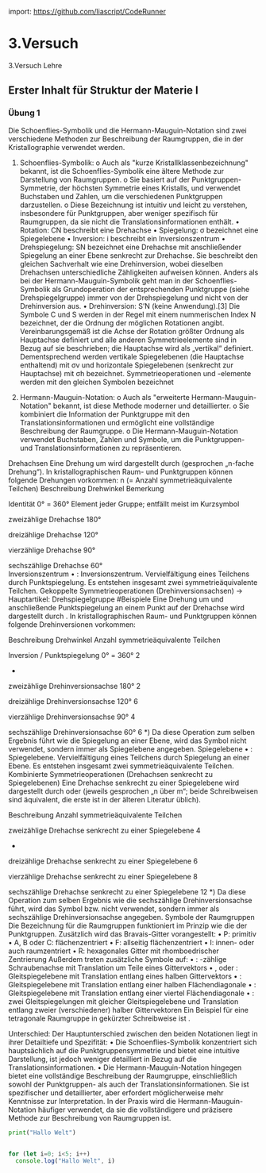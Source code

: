 import: https://github.com/liascript/CodeRunner


# 3.Versuch
3.Versuch Lehre

## Erster Inhalt für Struktur der Materie I
### Übung 1


Die Schoenflies-Symbolik und die Hermann-Mauguin-Notation sind zwei verschiedene Methoden zur Beschreibung der Raumgruppen, die in der Kristallographie verwendet werden.
1.	Schoenflies-Symbolik:
o	Auch als "kurze Kristallklassenbezeichnung" bekannt, ist die Schoenflies-Symbolik eine ältere Methode zur Darstellung von Raumgruppen.
o	Sie basiert auf der Punktgruppen-Symmetrie, der höchsten Symmetrie eines Kristalls, und verwendet Buchstaben und Zahlen, um die verschiedenen Punktgruppen darzustellen.
o	Diese Bezeichnung ist intuitiv und leicht zu verstehen, insbesondere für Punktgruppen, aber weniger spezifisch für Raumgruppen, da sie nicht die Translationsinformationen enthält.
•	Rotation: CN beschreibt eine Drehachse
•	Spiegelung: σ bezeichnet eine Spiegelebene
•	Inversion: i beschreibt ein Inversionszentrum
•	Drehspiegelung: SN bezeichnet eine Drehachse mit anschließender Spiegelung an einer Ebene senkrecht zur Drehachse. Sie beschreibt den gleichen Sachverhalt wie eine Drehinversion, wobei dieselben Drehachsen unterschiedliche Zähligkeiten aufweisen können. Anders als bei der Hermann-Mauguin-Symbolik geht man in der Schoenflies-Symbolik als Grundoperation der entsprechenden Punktgruppe (siehe Drehspiegelgruppe) immer von der Drehspiegelung und nicht von der Drehinversion aus.
•	Drehinversion: S’N (keine Anwendung).[3]
Die Symbole C und S werden in der Regel mit einem nummerischen Index N bezeichnet, der die Ordnung der möglichen Rotationen angibt. 
Vereinbarungsgemäß ist die Achse der Rotation größter Ordnung als Hauptachse definiert und alle anderen Symmetrieelemente sind in Bezug auf sie beschrieben; die Hauptachse wird als „vertikal“ definiert. Dementsprechend werden vertikale Spiegelebenen (die Hauptachse enthaltend) mit σv und horizontale Spiegelebenen (senkrecht zur Hauptachse) mit σh bezeichnet. 
Symmetrieoperationen und -elemente werden mit den gleichen Symbolen bezeichnet

2.	Hermann-Mauguin-Notation:
o	Auch als "erweiterte Hermann-Mauguin-Notation" bekannt, ist diese Methode moderner und detaillierter.
o	Sie kombiniert die Information der Punktgruppe mit den Translationsinformationen und ermöglicht eine vollständige Beschreibung der Raumgruppe.
o	Die Hermann-Mauguin-Notation verwendet Buchstaben, Zahlen und Symbole, um die Punktgruppen- und Translationsinformationen zu repräsentieren.

Drehachsen
Eine Drehung um  wird dargestellt durch  (gesprochen „n-fache Drehung“).
In kristallographischen Raum- und Punktgruppen können folgende Drehungen vorkommen: 
n (= Anzahl
symmetrieäquivalente Teilchen) 	Beschreibung 	Drehwinkel 	Bemerkung 
 
Identität 	0° = 360° 	Element jeder Gruppe;
entfällt meist im Kurzsymbol 
 
zweizählige
Drehachse 	180° 	
 
dreizählige
Drehachse 	120° 	
 
vierzählige
Drehachse 	90° 	
 
sechszählige
Drehachse 	60° 	
Inversionszentrum
•	 : Inversionszentrum. Vervielfältigung eines Teilchens durch Punktspiegelung. Es entstehen insgesamt zwei symmetrieäquivalente Teilchen.
Gekoppelte Symmetrieoperationen (Drehinversionsachsen)
→ Hauptartikel: Drehspiegelgruppe #Beispiele
Eine Drehung um  und anschließende Punktspiegelung an einem Punkt auf der Drehachse wird dargestellt durch  . 
In kristallographischen Raum- und Punktgruppen können folgende Drehinversionen vorkommen: 
 
Beschreibung 	Drehwinkel 	Anzahl
symmetrieäquivalente Teilchen 
 
Inversion / Punktspiegelung 	0° = 360° 	2 
 
 * 
zweizählige
Drehinversionsachse 	180° 	2 
 
dreizählige
Drehinversionsachse 	120° 	6 
 
vierzählige
Drehinversionsachse 	90° 	4 
 
sechszählige
Drehinversionsachse 	60° 	6 
 *) Da diese Operation zum selben Ergebnis führt wie die Spiegelung an einer Ebene, wird das Symbol  nicht verwendet, sondern immer als Spiegelebene  angegeben. 
Spiegelebene
•	 : Spiegelebene. Vervielfältigung eines Teilchens durch Spiegelung an einer Ebene. Es entstehen insgesamt zwei symmetrieäquivalente Teilchen.
Kombinierte Symmetrieoperationen (Drehachsen senkrecht zu Spiegelebenen)
Eine Drehachse senkrecht zu einer Spiegelebene  wird dargestellt durch  oder  (jeweils gesprochen „n über m“; beide Schreibweisen sind äquivalent, die erste ist in der älteren Literatur üblich). 
 
Beschreibung 	Anzahl
symmetrieäquivalente Teilchen 
 
zweizählige Drehachse
senkrecht zu einer Spiegelebene 	4 
 
 * 
dreizählige Drehachse
senkrecht zu einer Spiegelebene 	6 
 
vierzählige Drehachse
senkrecht zu einer Spiegelebene 	8 
 
sechszählige Drehachse
senkrecht zu einer Spiegelebene 	12 
 *) Da diese Operation zum selben Ergebnis wie die sechszählige Drehinversionsachse führt, wird das Symbol  bzw.  nicht verwendet, sondern immer als sechszählige Drehinversionsachse  angegeben. 
Symbole der Raumgruppen
Die Bezeichnung für die Raumgruppen funktioniert im Prinzip wie die der Punktgruppen. 
Zusätzlich wird das Bravais-Gitter vorangestellt: 
•	P: primitiv
•	A, B oder C: flächenzentriert
•	F: allseitig flächenzentriert
•	I: innen- oder auch raumzentriert
•	R: hexagonales Gitter mit rhomboedrischer Zentrierung
Außerdem treten zusätzliche Symbole auf: 
•	 :  -zählige Schraubenachse mit Translation um  Teile eines Gittervektors
•	 ,  oder  : Gleitspiegelebene mit Translation entlang eines halben Gittervektors
•	 : Gleitspiegelebene mit Translation entlang einer halben Flächendiagonale
•	 : Gleitspiegelebene mit Translation entlang einer viertel Flächendiagonale
•	 : zwei Gleitspiegelungen mit gleicher Gleitspiegelebene und Translation entlang zweier (verschiedener) halber Gittervektoren
Ein Beispiel für eine tetragonale Raumgruppe in gekürzter Schreibweise ist  . 


Unterschied:
Der Hauptunterschied zwischen den beiden Notationen liegt in ihrer Detailtiefe und Spezifität:
•	Die Schoenflies-Symbolik konzentriert sich hauptsächlich auf die Punktgruppensymmetrie und bietet eine intuitive Darstellung, ist jedoch weniger detailliert in Bezug auf die Translationsinformationen.
•	Die Hermann-Mauguin-Notation hingegen bietet eine vollständige Beschreibung der Raumgruppe, einschließlich sowohl der Punktgruppen- als auch der Translationsinformationen. Sie ist spezifischer und detaillierter, aber erfordert möglicherweise mehr Kenntnisse zur Interpretation.
In der Praxis wird die Hermann-Mauguin-Notation häufiger verwendet, da sie die vollständigere und präzisere Methode zur Beschreibung von Raumgruppen ist.

``` py
print("Hallo Welt")
```
``` text  @output

```
<script>@input</script>


``` js
for (let i=0; i<5; i++)
  console.log("Hallo Welt", i)
```
``` text  @output

```
<script>@input</script>
